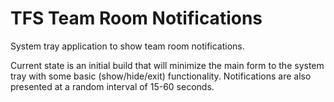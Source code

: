 # TFS Team Room Notifications
System tray application to show team room notifications.

Current state is an initial build that will minimize the main form to the system tray with some basic (show/hide/exit) functionality.
Notifications are also presented at a random interval of 15-60 seconds.

